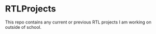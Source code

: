 # RTLProjects
This repo contains any current or previous RTL projects I am working on outside of school.
